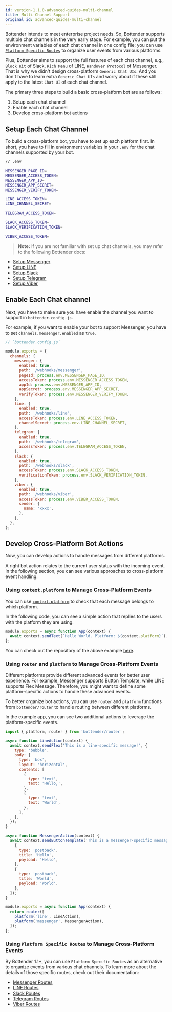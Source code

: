 ```yaml
---
id: version-1.1.0-advanced-guides-multi-channel
title: Multi-Channel Support
original_id: advanced-guides-multi-channel
---
```


Bottender intends to meet enterprise project needs. So, Bottender supports multiple chat channels in the very early stage. For example, you can put the environment variables of each chat channel in one config file; you can use [`Platform Specific Routes`](the-basics-routing#platform-specific-routes) to organize user events from various platforms.

Plus, Bottender aims to support the full features of each chat channel, e.g., `Block Kit` of Slack, `Rich Menu` of LINE, `Handover Protocol` of Messenger. That is why we didn't design cross-platform `Generic Chat UIs`. And you don't have to learn extra `Generic Chat UIs` and worry about if these still apply to the latest `Chat UI` of each chat channel.

The primary three steps to build a basic cross-platform bot are as follows:

1. Setup each chat channel
2. Enable each chat channel
3. Develop cross-platform bot actions

## Setup Each Chat Channel

To build a cross-platform bot, you have to set up each platform first. In short, you have to fill in environment variables in your `.env` for the chat channels supported by your bot.

```sh
// .env

MESSENGER_PAGE_ID=
MESSENGER_ACCESS_TOKEN=
MESSENGER_APP_ID=
MESSENGER_APP_SECRET=
MESSENGER_VERIFY_TOKEN=

LINE_ACCESS_TOKEN=
LINE_CHANNEL_SECRET=

TELEGRAM_ACCESS_TOKEN=

SLACK_ACCESS_TOKEN=
SLACK_VERIFICATION_TOKEN=

VIBER_ACCESS_TOKEN=
```

> **Note:**
> If you are not familiar with set up chat channels, you may refer to the following Bottender docs:

- [Setup Messenger](https://bottender.js.org/docs/channel-messenger-setup)
- [Setup LINE](https://bottender.js.org/docs/channel-line-setup)
- [Setup Slack](https://bottender.js.org/docs/channel-slack-setup)
- [Setup Telegram](https://bottender.js.org/docs/channel-telegram-setup)
- [Setup Viber](https://bottender.js.org/docs/channel-viber-setup)

## Enable Each Chat channel

Next, you have to make sure you have enable the channel you want to support in `bottender.config.js`.

For example, if you want to enable your bot to support Messenger, you have to set `channels.messenger.enabled` as `true`.

```js
// `bottender.config.js`

module.exports = {
  channels: {
    messenger: {
      enabled: true,
      path: '/webhooks/messenger',
      pageId: process.env.MESSENGER_PAGE_ID,
      accessToken: process.env.MESSENGER_ACCESS_TOKEN,
      appId: process.env.MESSENGER_APP_ID,
      appSecret: process.env.MESSENGER_APP_SECRET,
      verifyToken: process.env.MESSENGER_VERIFY_TOKEN,
    },
    line: {
      enabled: true,
      path: '/webhooks/line',
      accessToken: process.env.LINE_ACCESS_TOKEN,
      channelSecret: process.env.LINE_CHANNEL_SECRET,
    },
    telegram: {
      enabled: true,
      path: '/webhooks/telegram',
      accessToken: process.env.TELEGRAM_ACCESS_TOKEN,
    },
    slack: {
      enabled: true,
      path: '/webhooks/slack',
      accessToken: process.env.SLACK_ACCESS_TOKEN,
      verificationToken: process.env.SLACK_VERIFICATION_TOKEN,
    },
    viber: {
      enabled: true,
      path: '/webhooks/viber',
      accessToken: process.env.VIBER_ACCESS_TOKEN,
      sender: {
        name: 'xxxx',
      },
    },
  },
};
```

## Develop Cross-Platform Bot Actions

Now, you can develop actions to handle messages from different platforms.

A right bot action relates to the current user status with the incoming event. In the following section, you can see various approaches to cross-platform event handling.

### Using `context.platform` to Manage Cross-Platform Events

You can use [`context.platform`](https://bottender.js.org/docs/api-context#platform) to check that each message belongs to which platform.

In the following code, you can see a simple action that replies to the users with the platform they are using.

```js
module.exports = async function App(context) {
  await context.sendText(`Hello World. Platform: ${context.platform}`);
};
```

You can check out the repository of the above example [here](https://github.com/Yoctol/bottender/tree/master/examples/multiple-channels).

### Using `router` and `platform` to Manage Cross-Platform Events

Different platforms provide different advanced events for better user experience. For example, Messenger supports Button Template, while LINE supports Flex Message. Therefore, you might want to define some platform-specific actions to handle these advanced events.

To better organize bot actions, you can use `router` and `platform` functions from `bottender/router` to handle routing between different platforms.

In the example app, you can see two additional actions to leverage the platform-specific events.

```js
import { platform, router } from 'bottender/router';

async function LineAction(context) {
  await context.sendFlex('This is a line-specific message!', {
    type: 'bubble',
    body: {
      type: 'box',
      layout: 'horizontal',
      contents: [
        {
          type: 'text',
          text: 'Hello,',
        },
        {
          type: 'text',
          text: 'World',
        },
      ],
    },
  });
}

async function MessengerAction(context) {
  await context.sendButtonTemplate('This is a messenger-specific message!', [
    {
      type: 'postback',
      title: 'Hello',
      payload: 'Hello',
    },
    {
      type: 'postback',
      title: 'World',
      payload: 'World',
    },
  ]);
}

module.exports = async function App(context) {
  return router([
    platform('line', LineAction),
    platform('messenger', MessengerAction),
  ]);
};
```

### Using `Platform Specific Routes` to Manage Cross-Platform Events

By Bottender 1.1+, you can use `Platform Specific Routes` as an alternative to organize events from various chat channels. To learn more about the details of those specific routes, check out their documentation:

- [Messenger Routes](channel-messenger-routing.md)
- [LINE Routes](channel-line-routing.md)
- [Slack Routes](channel-slack-routing.md)
- [Telegram Routes](channel-telegram-routing.md)
- [Viber Routes](channel-viber-routing.md)
